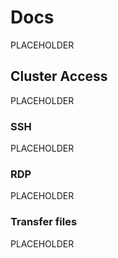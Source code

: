 # Docs
PLACEHOLDER

## Cluster Access
PLACEHOLDER

### SSH
PLACEHOLDER

### RDP
PLACEHOLDER

### Transfer files
PLACEHOLDER

